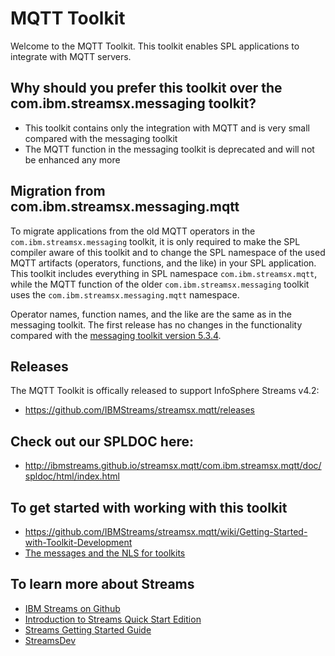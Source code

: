 # MQTT Toolkit

Welcome to the MQTT Toolkit. This toolkit enables SPL applications to integrate with MQTT servers.

## Why should you prefer this toolkit over the com.ibm.streamsx.messaging toolkit?

* This toolkit contains only the integration with MQTT and is very small compared with the messaging toolkit
* The MQTT function in the messaging toolkit is deprecated and will not be enhanced any more

## Migration from com.ibm.streamsx.messaging.mqtt

To migrate applications from the old MQTT operators in the `com.ibm.streamsx.messaging` toolkit, it is only required 
to make the SPL compiler aware of this toolkit and to change the SPL namespace of the used MQTT artifacts 
(operators, functions, and the like) in your SPL application. This toolkit includes everything in SPL namespace `com.ibm.streamsx.mqtt`,
while the MQTT function of the older `com.ibm.streamsx.messaging` toolkit uses the `com.ibm.streamsx.messaging.mqtt` namespace.

Operator names, function names, and the like are the same as in the messaging toolkit. The first release has no changes in the 
functionality compared with the [messaging toolkit version 5.3.4](https://github.com/IBMStreams/streamsx.messaging/releases/tag/v5.3.4).

## Releases

The MQTT Toolkit is offically released to support InfoSphere Streams v4.2:
* https://github.com/IBMStreams/streamsx.mqtt/releases

## Check out our SPLDOC here: 
* http://ibmstreams.github.io/streamsx.mqtt/com.ibm.streamsx.mqtt/doc/spldoc/html/index.html

## To get started with working with this toolkit

* https://github.com/IBMStreams/streamsx.mqtt/wiki/Getting-Started-with-Toolkit-Development
* [The messages and the NLS for toolkits](https://github.com/IBMStreams/administration/wiki/Messages-and-National-Language-Support-for-toolkits)


## To learn more about Streams

* [IBM Streams on Github](http://ibmstreams.github.io)
* [Introduction to Streams Quick Start Edition](http://ibmstreams.github.io/streamsx.documentation/docs/4.1/qse-intro/)
* [Streams Getting Started Guide](http://ibmstreams.github.io/streamsx.documentation/docs/4.1/qse-getting-started/)
* [StreamsDev](https://developer.ibm.com/streamsdev/)
